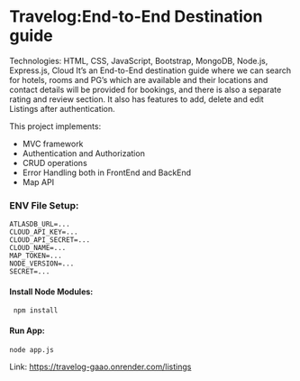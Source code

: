 # Travelog:End-to-End Destination guide

Technologies: HTML, CSS, JavaScript, Bootstrap, MongoDB, Node.js, Express.js, Cloud
It’s an End-to-End destination guide where we can search for hotels, rooms and PG’s which are available and their locations and contact details will be provided for bookings, and there is also a separate rating and review section. It also has features to add, delete and edit Listings after authentication.

This project implements:<br/>
   - MVC framework
- Authentication and Authorization
- CRUD operations
- Error Handling both in FrontEnd and BackEnd
- Map API

### ENV File Setup:
```
ATLASDB_URL=...
CLOUD_API_KEY=...
CLOUD_API_SECRET=...
CLOUD_NAME=...
MAP_TOKEN=...
NODE_VERSION=...
SECRET=...
```

#### Install Node Modules:
```
 npm install
```
#### Run App:
```
node app.js
```


Link: https://travelog-gaao.onrender.com/listings

